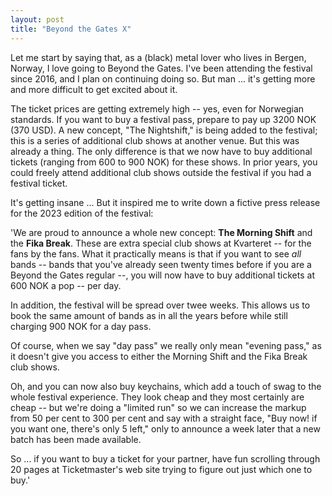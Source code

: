 ```yaml
---
layout: post
title: "Beyond the Gates X"
---
```

Let me start by saying that, as a (black) metal lover who lives in Bergen, Norway, I love going to Beyond the Gates. I've been attending the festival since 2016, and I plan on continuing doing so. But man ... it's getting more and more difficult to get excited about it. 

The ticket prices are getting extremely high -- yes, even for Norwegian standards. If you want to buy a festival pass, prepare to pay up 3200 NOK (370 USD). A new concept, "The Nightshift," is being added to the festival; this is a series of additional club shows at another venue. But this was already a thing. The only difference is that we now have to buy additional tickets (ranging from 600 to 900 NOK) for these shows. In prior years, you could freely attend additional club shows outside the festival if you had a festival ticket.

It's getting insane ... But it inspired me to write down a fictive press release for the 2023 edition of the festival:

'We are proud to announce a whole new concept: **The Morning Shift** and the **Fika Break**. These are extra special club shows at Kvarteret -- for the fans by the fans. What it practically means is that if you want to see *all* bands -- bands that you've already seen twenty times before if you are a Beyond the Gates regular --, you will now have to buy additional tickets at 600 NOK a pop -- per day. 

In addition, the festival will be spread over twee weeks. This allows us to book the same amount of bands as in all the years before while still charging 900 NOK for a day pass. 

Of course, when we say "day pass" we really only mean "evening pass," as it doesn't give you access to either the Morning Shift and the Fika Break club shows. 

Oh, and you can now also buy keychains, which add a touch of swag to the whole festival experience. They look cheap and they most certainly are cheap -- but we're doing a "limited run" so we can increase the markup from 50 per cent to 300 per cent and say with a straight face, "Buy now! if you want one, there's only 5 left," only to announce a week later that a new batch has been made available. 

So ... if you want to buy a ticket for your partner, have fun scrolling through 20 pages at Ticketmaster's web site trying to figure out just which one to buy.'
